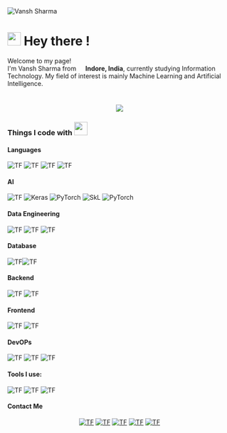 <img src="https://visitor-badge.laobi.icu/badge?page_id=vanshhhhh.vanshhhhh" alt="Vansh Sharma" >
<h1><img src="https://slackmojis.com/emojis/4594-blob-wave/download" width="30"/> Hey there !</h1>


  <p>Welcome to my page! </br> I'm Vansh Sharma from <img src="https://image.flaticon.com/icons/svg/555/555462.svg" width="13"/> <b>Indore, India</b>, currently studying Information Technology. My field of interest is mainly Machine Learning and Artificial Intelligence.</p>
<h1 align="center">
  <a href="https://git.io/typing-svg">
    <img src="https://readme-typing-svg.herokuapp.com?vCenter=true&lines=;RIP+Internet+Explorer;If+at+first+you+don't+succeed;Call+it+version+1.0;Data+is+like+people;Interrogate+it+hard+enough;and+it+will+tell+you+whatever+you+want+to+hear;Artificial+intelligence+is+no+match+for+natural+stupidity;">
  </a>
</h1>
  
<h3>Things I code with <img src="https://emojis.slackmojis.com/emojis/images/1549317933/5264/coding.gif?1549317933" width="30"/></h3>
<h4><strong>Languages</strong></h4>

<img alt="TF" src="https://img.shields.io/badge/Python-3776AB?style=for-the-badge&logo=python&logoColor=white"/> <img alt="TF" src="https://img.shields.io/badge/C-A8B9CC?style=for-the-badge&logo=c&logoColor=white"/> <img alt="TF" src="https://img.shields.io/badge/C++-00599C?style=for-the-badge&logo=c%2b%2b&logoColor=white"/> 
<img alt="TF" src="https://img.shields.io/badge/Matlab-0076A8?style=for-the-badge&logo=mathworks&logoColor=white"/>


<h4><strong>AI</strong></h4>

<img alt="TF" src="https://img.shields.io/badge/Tensorflow-EE4C2C?style=for-the-badge&logo=tensorflow&logoColor=white"/> <img alt="Keras" src="https://img.shields.io/badge/Keras-D00000?style=for-the-badge&logo=keras&logoColor=white"/> <img alt="PyTorch" src="https://img.shields.io/badge/Pytorch-D00000?style=for-the-badge&logo=pytorch&logoColor=white"/> <img alt="SkL" src="https://img.shields.io/badge/SciKit%20Learn-F7931E?style=for-the-badge&logo=scikit-learn&logoColor=white"/> <img alt="PyTorch" src="https://img.shields.io/badge/OpenCV-5C3EE8?style=for-the-badge&logo=opencv&logoColor=white"/>


<h4><strong>Data Engineering</strong></h4>

<img alt="TF" src="https://img.shields.io/badge/Pandas-150458?style=for-the-badge&logo=pandas&logoColor=white"/> <img alt="TF" src="https://img.shields.io/badge/Numpy-013243?style=for-the-badge&logo=numpy&logoColor=white"/>  <img alt="TF" src="https://img.shields.io/badge/Selenium-43B02A?style=for-the-badge&logo=selenium&logoColor=white"/>  


<h4><strong>Database</strong></h4>

<img alt="TF" src="https://img.shields.io/badge/MYSQL-4479A1?style=for-the-badge&logo=mysql&logoColor=white"/><img alt="TF" src="https://img.shields.io/badge/sqlite-003B57?style=for-the-badge&logo=sqlite&logoColor=white"/>


<h4><strong>Backend</strong></h4>

<img alt="TF" src="https://img.shields.io/badge/Django-092E20?style=for-the-badge&logo=django&logoColor=white"/> <img alt="TF" src="https://img.shields.io/badge/flask-000000?style=for-the-badge&logo=flask&logoColor=white"/> 


<h4><strong>Frontend</strong></h4>

<img alt="TF" src="https://img.shields.io/badge/HTML-E34F26?style=for-the-badge&logo=html5&logoColor=white"/> <img alt="TF" src="https://img.shields.io/badge/CSS-1572B6?style=for-the-badge&logo=css3&logoColor=white"/>  

<h4><strong>DevOPs</strong></h4>

<img alt="TF" src="https://img.shields.io/badge/AWS-232F3E?style=for-the-badge&logo=amazon-aws&logoColor=white"/> <img alt="TF" src="https://img.shields.io/badge/Azure-0089D6?style=for-the-badge&logo=microsoft-azure&logoColor=white"/> <img alt="TF" src="https://img.shields.io/badge/Heroku-430098?style=for-the-badge&logo=heroku&logoColor=white"/> 

<h4><strong>Tools I use: </strong></h4>

<img alt="TF" src="https://img.shields.io/badge/VsCode-007ACC?style=for-the-badge&logo=visual-studio-code&logoColor=white"/> <img alt="TF" src="https://img.shields.io/badge/pycharm-000000?style=for-the-badge&logo=pycharm&logoColor=white"/> <img alt="TF" src="https://img.shields.io/badge/github-000000?style=for-the-badge&logo=github&logoColor=white"/> 

<h4 align="left"><strong>Contact Me </strong></h4>
<p align="center">
<a href="https://wa.me/916261919239"><img alt="TF" src="https://img.shields.io/badge/whatsapp-25D366?style=for-the-badge&logo=whatsapp&logoColor=white"/><a> <a href="https://t.me/vansh_s10"><img alt="TF" src="https://img.shields.io/badge/telegram-26A5E4?style=for-the-badge&logo=telegram&logoColor=white"/><a> <a href="https://www.instagram.com/vansh_s10/"><img alt="TF" src="https://img.shields.io/badge/instagram-E4405F?style=for-the-badge&logo=instagram&logoColor=white"/><a> <a
href="https://twitter.com/vanshxsharma"><img alt="TF" src = "https://img.shields.io/twitter/follow/vanshxsharma?label=TWITTER&style=for-the-badge"/><a> <a
href="mailto:vansh.209302398@muj.manipal.edu"><img alt="TF" src = "https://img.shields.io/badge/mail-007ec6?style=for-the-badge&logo=mail&logoColor=white"/><a>
</p>
